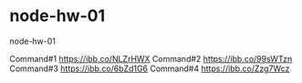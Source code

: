 # node-hw-01

node-hw-01

Command#1
https://ibb.co/NLZrHWX
Command#2
https://ibb.co/99sWTzn
Command#3
https://ibb.co/6bZd1G6
Command#4
https://ibb.co/Zzg7Wcz
